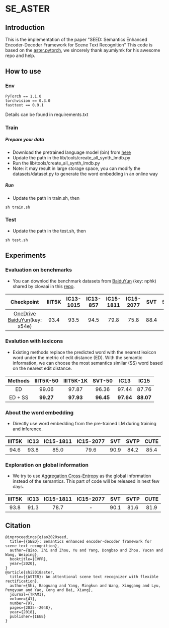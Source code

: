 # SE_ASTER

## Introduction
This is the implementation of the paper "SEED: Semantics Enhanced Encoder-Decoder Framework for Scene Text Recognition"
This code is based on the [aster.pytorch](https://github.com/ayumiymk/aster.pytorch), we sincerely thank ayumiymk for his awesome repo and help.

## How to use
### Env
```
PyTorch == 1.1.0
torchvision == 0.3.0
fasttext == 0.9.1
```
Details can be found in requirements.txt

### Train
##### Prepare your data
- Download the pretrained language model (bin) from [here](https://fasttext.cc/docs/en/crawl-vectors.html)
- Update the path in the lib/tools/create_all_synth_lmdb.py
- Run the lib/tools/create_all_synth_lmdb.py
- Note: it may result in large storage space, you can modify the datasets/dataset.py to generate the word embedding in an online way

##### Run
- Update the path in train.sh, then
```
sh train.sh
```

### Test
- Update the path in the test.sh, then
```
sh test.sh
```

## Experiments
### Evaluation on benchmarks
* You can downlod the benchmark datasets from [BaiduYun](https://pan.baidu.com/s/1Z4aI1_B7Qwg9kVECK0ucrQ) (key: nphk) shared by clovaai in this [repo](https://github.com/clovaai/deep-text-recognition-benchmark).

|     Checkpoint  | IIIT5K | IC13-1015  | IC13-857 | IC15-1811 | IC15-2077  | SVT | SVTP  |  CUTE  |
|:-----------------:|:------:|:----------:|:--------:|:------:|:----------:|:---:|:-----:|:------:|
|  [OneDrive](https://1drv.ms/u/s!AvXu1eY3TODqjlhQgTXrkd4wj11D?e=d3eBQw) [BaiduYun](https://pan.baidu.com/s/1JHlDCDYDV4VBn7oZ5_JPyw)(key: x54e)  |  93.4  |  93.5 | 94.5|   79.8    | 75.8     |88.4 |82.0  | 84.0   |
### Evalution with lexicons
* Existing methods replace the predicted word with the nearest lexicon word under the metric of edit distance (ED). With the semantic information, we can choose the most semantics similar (SS) word based on the nearest edit distance.

| Methods | IIIT5K-50  |  IIIT5K-1K  | SVT-50  |  IC13   |   IC15  |
|:-------:|:----------:|:-----------:|:-------:|:--------:|:--------:|
|  ED    |  99.06    |   97.87   |  96.36  | 97.44   |   87.76 |
| ED + SS |  <b>99.27 |  <b>97.93  | <b>96.45| <b>97.64 |<b>88.07  |
  
### About the word embedding
 * Directly use word embedding from the pre-trained LM during training and inference.

| IIIT5K | IC13  | IC15-1811 | IC15-2077  | SVT  | SVTP  |  CUTE  |
|:------:|:-----:|:---------:|:----------:|:----:|:-----:|:------:|
|  94.6  |  93.8 |  85.0    |   79.6   | 90.9 |  84.2 |  85.4  |
  
### Exploration on global information

* We try to use [Aggregation Cross-Entropy](https://github.com/summerlvsong/Aggregation-Cross-Entropy) as the global information instead of the semantics. This part of code will be released in next few days.
 
| IIIT5K | IC13  | IC15-1811 | IC15-2077  | SVT  | SVTP  |  CUTE  |
|:------:|:-----:|:---------:|:----------:|:----:|:-----:|:------:|
|  93.8 |  91.3 |  78.7    |   -   | 90.1 |  81.6 |  81.9  |

## Citation
```
@inproceedings{qiao2020seed,
  title={{SEED}: Semantics enhanced encoder-decoder framework for scene text recognition},
  author={Qiao, Zhi and Zhou, Yu and Yang, Dongbao and Zhou, Yucan and Wang, Weiping},
  booktitle={CVPR},
  year={2020},
}
@article{shi2018aster,
  title={{ASTER}: An attentional scene text recognizer with flexible rectification},
  author={Shi, Baoguang and Yang, Mingkun and Wang, Xinggang and Lyu, Pengyuan and Yao, Cong and Bai, Xiang},
  journal={TPAMI},
  volume={41},
  number={9},
  pages={2035--2048},
  year={2018},
  publisher={IEEE}
}
```